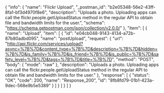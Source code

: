 {
  "info": {
    "name": "Flickr Upload",
    "_postman_id": "b2e05348-56e2-43ff-8fa1-bf3d4970f8e6",
    "description": "Uploads a photo. Uploading apps can call the flickr.people.getUploadStatus method in the regular API to obtain file and bandwidth limits for the user.",
    "schema": "https://schema.getpostman.com/json/collection/v2.0.0/"
  },
  "item": [
    {
      "name": "Upload",
      "item": [
        {
          "id": "e04cb048-9143-4134-a72b-87b80adbd095",
          "name": "postUpload",
          "request": {
            "url": "http://api.flickr.com/services/upload?async=%7B%7D&content_type=%7B%7D&description=%7B%7D&hidden=%7B%7D&is_family=%7B%7D&is_friend=%7B%7D&is_public=%7B%7D&safety_level=%7B%7D&tags=%7B%7D&title=%7B%7D",
            "method": "POST",
            "body": {
              "mode": "raw"
            },
            "description": "Uploads a photo. Uploading apps can call the flickr.people.getUploadStatus method in the regular API to obtain file and bandwidth limits for the user."
          },
          "response": [
            {
              "status": "OK",
              "code": 200,
              "name": "Response_200",
              "id": "8fb8fd79-01b1-423a-9dec-568e9b5e5389"
            }
          ]
        }
      ]
    }
  ]
}